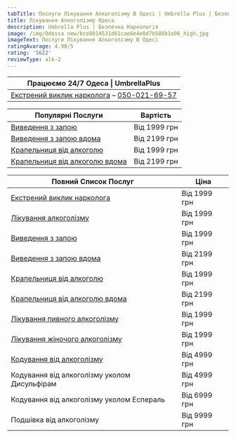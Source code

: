 ```yaml
---
tabTitle: Послуги Лікування Алкоголізму В Одесі | Umbrella Plus | Безпечна Наркологія
title: Лікування Алкоголізму Одеса
description: Umbrella Plus | Безпечна Наркологія
image: /img/Odessa new/bce8014531d61cae6e4e8d7b588b1e86_high.jpg
imageText: Послуги Лікування Алкоголізму В Одесі
ratingAvarage: 4.98/5
rating: '5622'
reviewType: alk-2
---
```


| Працюємо 24/7 Одеса \| UmbrellaPlus                                                   |
| ------------------------------------------------------------------------------------- |
| [Екстрений виклик нарколога](vizov-narkologa-od-ua) – [050-021-69-57](tel:0500216957) |

| Популярні Послуги                                                      | Вартість     |
| ---------------------------------------------------------------------- | ------------ |
| [Виведення з запою](vivod-iz-zapoia-od-ua)                             | Від 1999 грн |
| [Виведення з запою вдома](vivod-iz-zapoia-na-domy-od-ua)               | Від 2199 грн |
| [Крапельниця від алкоголю](kapelnica-ot-alkogolia-od-ua)               | Від 1999 грн |
| [Крапельниця від алкоголю вдома](kapelnica-ot-alkogolia-na-domu-od-ua) | Від 2199 грн |

| Повний Список Послуг                                                   | Ціна         |
| ---------------------------------------------------------------------- | ------------ |
| [Екстрений виклик нарколога](vizov-narkologa-od-ua)                    | Від 1999 грн |
| [Лікування алкоголізму](lechenie-alkogolizma-od-ua)                    | Від 1999 грн |
| [Виведення з запою](vivod-iz-zapoia-od-ua)                             | Від 1999 грн |
| [Виведення з запою вдома](vivod-iz-zapoia-na-domy-od-ua)               | Від 2199 грн |
| [Крапельниця від алкоголю](kapelnica-ot-alkogolia-od-ua)               | Від 1999 грн |
| [Крапельниця від алкоголю вдома](kapelnica-ot-alkogolia-na-domu-od-ua) | Від 2199 грн |
| [Лікування пивного алкоголізму](lechenie-pivnogo-alkogolizma-od-ua)    | Від 1999 грн |
| [Лікування жіночого алкоголізму](lechenie-jenskogo-alkogolizma-od-ua)  | Від 1999 грн |
| [Кодування від алкоголізму](kodirovka-ot-alkogolia-od-ua)              | Від 4999 грн |
| Кодування від алкоголізму уколом Дисульфірам                           | Від 4999 грн |
| Кодування від алкоголізму уколом Еспераль                              | Від 6999 грн |
| Подшівка від алкоголізму                                               | Від 9999 грн |
